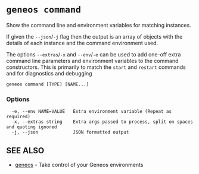 # `geneos command`

Show the command line and environment variables for matching instances.

If given the `--json`/`-j` flag then the output is an array of objects with the details of each instance and the command environment used.

The options `--extras`/`-x` and `--env`/`-e` can be used to add one-off extra command line parameters and environment variables to the command constructors. This is primarily to match the `start` and `restart` commands and for diagnostics and debugging

```text
geneos command [TYPE] [NAME...]
```

### Options

```text
  -e, --env NAME=VALUE   Extra environment variable (Repeat as required)
  -x, --extras string    Extra args passed to process, split on spaces and quoting ignored
  -j, --json             JSON formatted output
```

## SEE ALSO

* [geneos](geneos.md)	 - Take control of your Geneos environments
